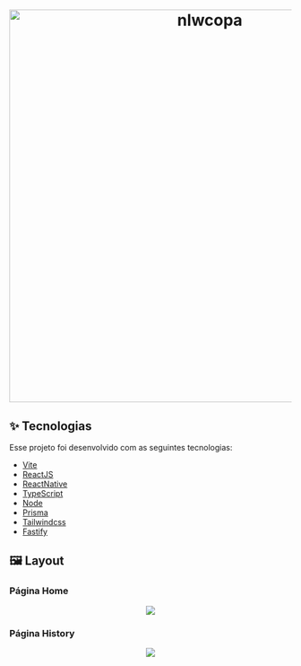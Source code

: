 <h1 align="center">
    <img alt="nlwcopa" title="#nlwcopa" src="Web.png" width="700px" />
</h1>

## ✨ Tecnologias

Esse projeto foi desenvolvido com as seguintes tecnologias:

- [Vite](https://vitejs.dev)
- [ReactJS](https://reactjs.org)
- [ReactNative](https://reactjs.org)
- [TypeScript](https://www.typescriptlang.org/)
- [Node](https://nodejs.org/)
- [Prisma](https://www.prisma.io/)
- [Tailwindcss](https://tailwindcss.com/)
- [Fastify](https://www.fastify.io/)


## 🖼️ Layout

### Página Home

<div align="center">
  <img src=".github/page_home.png" />
</div>

### Página History
<div align="center">
   <img src=".github/page_history.png" />
</div>

